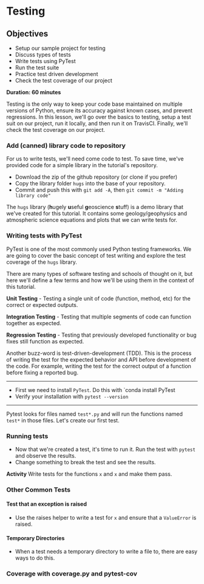 # Testing

## Objectives
* Setup our sample project for testing
* Discuss types of tests
* Write tests using PyTest
* Run the test suite
* Practice test driven development
* Check the test coverage of our project

**Duration: 60 minutes**

Testing is the only way to keep your code base maintained on multiple versions
of Python, ensure its accuracy against known cases, and prevent regressions. In
this lesson, we'll go over the basics to testing, setup a test suit on our
project, run it locally, and then run it on TravisCI. Finally, we'll check the
test coverage on our project.

### Add (canned) library code to repository
For us to write tests, we'll need come code to test. To save time, we've 
provided code for a simple library in the tutorial's repository.

* Download the zip of the github repository (or clone if you prefer)
* Copy the library folder `hugs` into the base of your repository.
* Commit and push this with `git add -A`, then `git commit -m "Adding library code"`

The `hugs` library (**h**ugely **u**seful **g**eoscience **s**tuff)
is a demo library that we've created for this tutorial. It contains
some geology/geophysics and atmospheric science equations and plots
that we can write tests for.

### Writing tests with PyTest
PyTest is one of the most commonly used Python testing frameworks. We are 
going to cover the basic concept of test writing and explore the test
coverage of the `hugs` library.

There are many types of software testing and schools of thought on it,
but here we'll define a few terms and how we'll be using them in the
context of this tutorial.

**Unit Testing** - Testing a single unit of code (function, method, etc)
for the correct or expected outputs.

**Integration Testing** - Testing that multiple segments of code can
function together as expected.

**Regression Testing** - Testing that previously developed functionality
or bug fixes still function as expected.

Another buzz-word is test-driven-development (TDD). This is the process
of writing the test for the expected behavior and API before development
of the code. For example, writing the test for the correct output of a
function before fixing a reported bug.

---

* First we need to install `PyTest`. Do this with `conda install PyTest
* Verify your installation with `pytest --version`

--- 

Pytest looks for files named `test*.py` and will run the functions named
`test*` in those files. Let's create our first test.

### Running tests
* Now that we're created a test, it's time to run it. Run the test with
  `pytest` and observe the results.
* Change something to break the test and see the results.

**Activity** Write tests for the functions `x` and `x` and make them
pass.

### Other Common Tests
#### Test that an exception is raised
* Use the raises helper to write a test for `x` and ensure that a
`ValueError` is raised.

#### Temporary Directories
* When a test needs a temporary directory to write a file to, there
  are easy ways to do this.

### Coverage with coverage.py and pytest-cov
